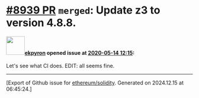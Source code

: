 # [\#8939 PR](https://github.com/ethereum/solidity/pull/8939) `merged`: Update z3 to version 4.8.8.

#### <img src="https://avatars.githubusercontent.com/u/1347491?v=4" width="50">[ekpyron](https://github.com/ekpyron) opened issue at [2020-05-14 12:15](https://github.com/ethereum/solidity/pull/8939):

Let's see what CI does. EDIT: all seems fine.




-------------------------------------------------------------------------------



[Export of Github issue for [ethereum/solidity](https://github.com/ethereum/solidity). Generated on 2024.12.15 at 06:45:24.]
